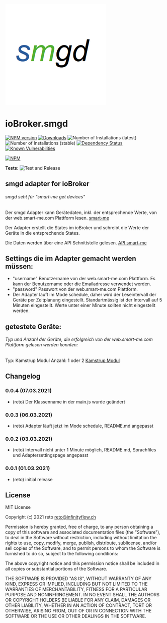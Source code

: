 ![Logo](admin/smgd.png)
# ioBroker.smgd

[![NPM version](http://img.shields.io/npm/v/iobroker.smgd.svg)](https://www.npmjs.com/package/iobroker.smgd)
[![Downloads](https://img.shields.io/npm/dm/iobroker.smgd.svg)](https://www.npmjs.com/package/iobroker.smgd)
![Number of Installations (latest)](http://iobroker.live/badges/smgd-installed.svg)
![Number of Installations (stable)](http://iobroker.live/badges/smgd-stable.svg)
[![Dependency Status](https://img.shields.io/david/rrongit/iobroker.smgd.svg)](https://david-dm.org/rrongit/iobroker.smgd)
[![Known Vulnerabilities](https://snyk.io/test/github/rrongit/ioBroker.smgd/badge.svg)](https://snyk.io/test/github/rrongit/ioBroker.smgd)

[![NPM](https://nodei.co/npm/iobroker.smgd.png?downloads=true)](https://nodei.co/npm/iobroker.smgd/)

**Tests:** ![Test and Release](https://github.com/rrongit/ioBroker.smgd/workflows/Test%20and%20Release/badge.svg)

## smgd adapter for ioBroker

###### smgd seht für "smart-me get devices"

Der smgd Adapter kann Gerätedaten, inkl. der entsprechende Werte, von der web.smart-me.com Plattform lesen.
[smart-me](https://web.smart-me.com/)

Der Adapter erstellt die States im ioBroker und schreibt die Werte der Geräte in die entsprechende States.

Die Daten werden über eine API Schnittstelle gelesen.
[API smart-me](https://smart-me.com/swagger/ui/index)

## Settings die im Adapter gemacht werden müssen:

- "username" Benutzername von der web.smart-me.com Plattform. Es kann der Benutzername oder die Emailadresse verwendet werden.
- "password" Passwort von der web.smart-me.com Plattform.
- Der Adapter läuft im Mode schedule, daher wird der Leseintervall der Geräte per Zeitplanung eingestellt. Standartmässig ist der Intervall auf 5 Minuten eingestellt. Werte unter einer Minute sollten nicht eingestellt werden.

## getestete Geräte:

###### Typ und Anzahl der Geräte, die erfolgreich von der web.smart-me.com Plattform gelesen werden konnten:

Typ:    Kamstrup Modul
Anzahl: 1 oder 2
[Kamstrup Modul](https://web.smart-me.com/project/kamstrup-modul/)

## Changelog

### 0.0.4 (07.03.2021)
* (reto) Der Klassenname in der main.js wurde geändert

### 0.0.3 (06.03.2021)
* (reto) Adapter läuft jetzt im Mode schedule, README.md angepasst

### 0.0.2 (03.03.2021)
* (reto) Intervall nicht unter 1 Minute möglich, README.md, Sprachfiles und Adaptersettingspage angepasst

### 0.0.1 (01.03.2021)
* (reto) initial release

## License
MIT License

Copyright (c) 2021 reto <reto@infinityflow.ch>

Permission is hereby granted, free of charge, to any person obtaining a copy
of this software and associated documentation files (the "Software"), to deal
in the Software without restriction, including without limitation the rights
to use, copy, modify, merge, publish, distribute, sublicense, and/or sell
copies of the Software, and to permit persons to whom the Software is
furnished to do so, subject to the following conditions:

The above copyright notice and this permission notice shall be included in all
copies or substantial portions of the Software.

THE SOFTWARE IS PROVIDED "AS IS", WITHOUT WARRANTY OF ANY KIND, EXPRESS OR
IMPLIED, INCLUDING BUT NOT LIMITED TO THE WARRANTIES OF MERCHANTABILITY,
FITNESS FOR A PARTICULAR PURPOSE AND NONINFRINGEMENT. IN NO EVENT SHALL THE
AUTHORS OR COPYRIGHT HOLDERS BE LIABLE FOR ANY CLAIM, DAMAGES OR OTHER
LIABILITY, WHETHER IN AN ACTION OF CONTRACT, TORT OR OTHERWISE, ARISING FROM,
OUT OF OR IN CONNECTION WITH THE SOFTWARE OR THE USE OR OTHER DEALINGS IN THE
SOFTWARE.